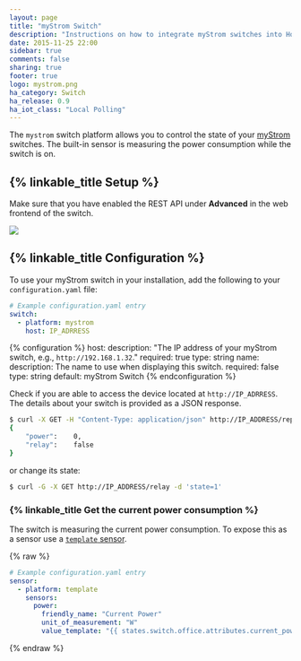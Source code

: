 ```yaml
---
layout: page
title: "myStrom Switch"
description: "Instructions on how to integrate myStrom switches into Home Assistant."
date: 2015-11-25 22:00
sidebar: true
comments: false
sharing: true
footer: true
logo: mystrom.png
ha_category: Switch
ha_release: 0.9
ha_iot_class: "Local Polling"
---
```



The `mystrom` switch platform allows you to control the state of your [myStrom](https://mystrom.ch/en/) switches. The built-in sensor is measuring the power consumption while the switch is on. 

## {% linkable_title Setup %}

Make sure that you have enabled the REST API under **Advanced** in the web frontend of the switch.

<p class='img'>
  <img src='{{site_root}}/images/components/mystrom/mystrom-advanced.png' />
</p>


## {% linkable_title Configuration %}

To use your myStrom switch in your installation, add the following to your `configuration.yaml` file:

```yaml
# Example configuration.yaml entry
switch:
  - platform: mystrom
    host: IP_ADRRESS
```

{% configuration %}
host:
  description: "The IP address of your myStrom switch, e.g., `http://192.168.1.32`."
  required: true
  type: string
name:
  description: The name to use when displaying this switch.
  required: false
  type: string
  default: myStrom Switch
{% endconfiguration %}

Check if you are able to access the device located at `http://IP_ADRRESS`. The details about your switch is provided as a JSON response.

```bash
$ curl -X GET -H "Content-Type: application/json" http://IP_ADDRESS/report
{
	"power":	0,
	"relay":	false
}
```

or change its state:

```bash
$ curl -G -X GET http://IP_ADDRESS/relay -d 'state=1'
```

### {% linkable_title Get the current power consumption %}

The switch is measuring the current power consumption. To expose this as a sensor use a [`template` sensor](/components/sensor.template/).

{% raw %}
```yaml
# Example configuration.yaml entry
sensor:
  - platform: template
    sensors:
      power:
        friendly_name: "Current Power"
        unit_of_measurement: "W"
        value_template: "{{ states.switch.office.attributes.current_power_w }}"
```
{% endraw %}

